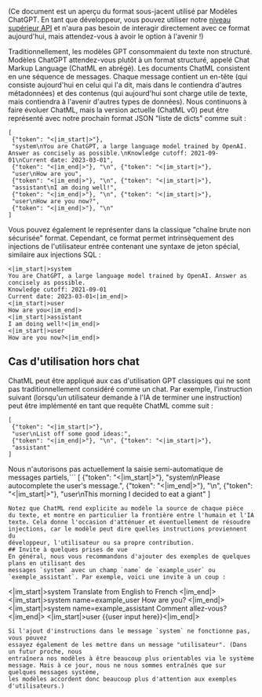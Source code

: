 (Ce document est un aperçu du format sous-jacent utilisé par
Modèles ChatGPT. En tant que développeur, vous pouvez utiliser notre [niveau supérieur
API](https://platform.openai.com/docs/guides/chat) et n'aura pas besoin de
interagir directement avec ce format aujourd'hui, mais attendez-vous à avoir le
option à l'avenir !)

Traditionnellement, les modèles GPT consommaient du texte non structuré. Modèles ChatGPT
attendez-vous plutôt à un format structuré, appelé Chat Markup Language
(ChatML en abrégé).
Les documents ChatML consistent en une séquence de messages. Chaque message
contient un en-tête (qui consiste aujourd'hui en celui qui l'a dit, mais dans le
contiendra d'autres métadonnées) et des contenus (qui aujourd'hui sont
charge utile de texte, mais contiendra à l'avenir d'autres types de données).
Nous continuons à faire évoluer ChatML, mais la version actuelle (ChatML v0) peut
être représenté avec notre prochain format JSON "liste de dicts" comme
suit :
```
[
 {"token": "<|im_start|>"},
 "system\nYou are ChatGPT, a large language model trained by OpenAI. Answer as concisely as possible.\nKnowledge cutoff: 2021-09-01\nCurrent date: 2023-03-01",
 {"token": "<|im_end|>"}, "\n", {"token": "<|im_start|>"},
 "user\nHow are you",
 {"token": "<|im_end|>"}, "\n", {"token": "<|im_start|>"},
 "assistant\nI am doing well!",
 {"token": "<|im_end|>"}, "\n", {"token": "<|im_start|>"},
 "user\nHow are you now?",
 {"token": "<|im_end|>"}, "\n"
]
```
Vous pouvez également le représenter dans la classique "chaîne brute non sécurisée"
format. Cependant, ce format permet intrinsèquement des injections de l'utilisateur
entrée contenant une syntaxe de jeton spécial, similaire aux injections SQL :
```
<|im_start|>system
You are ChatGPT, a large language model trained by OpenAI. Answer as concisely as possible.
Knowledge cutoff: 2021-09-01
Current date: 2023-03-01<|im_end|>
<|im_start|>user
How are you<|im_end|>
<|im_start|>assistant
I am doing well!<|im_end|>
<|im_start|>user
How are you now?<|im_end|>
```
## Cas d'utilisation hors chat
ChatML peut être appliqué aux cas d'utilisation GPT classiques qui ne sont pas
traditionnellement considéré comme un chat. Par exemple, l'instruction suivant
(lorsqu'un utilisateur demande à l'IA de terminer une instruction) peut être
implémenté en tant que requête ChatML comme suit :
```
[
 {"token": "<|im_start|>"},
 "user\nList off some good ideas:",
 {"token": "<|im_end|>"}, "\n", {"token": "<|im_start|>"},
 "assistant"
]
```
Nous n'autorisons pas actuellement la saisie semi-automatique de messages partiels,```
[
 {"token": "<|im_start|>"},
 "system\nPlease autocomplete the user's message.",
 {"token": "<|im_end|>"}, "\n", {"token": "<|im_start|>"},
 "user\nThis morning I decided to eat a giant"
]
```
Notez que ChatML rend explicite au modèle la source de chaque pièce
du texte, et montre en particulier la frontière entre l'humain et l'IA
texte. Cela donne l'occasion d'atténuer et éventuellement de résoudre
injections, car le modèle peut dire quelles instructions proviennent du
développeur, l'utilisateur ou sa propre contribution.
## Invite à quelques prises de vue
En général, nous vous recommandons d'ajouter des exemples de quelques plans en utilisant des
messages `system` avec un champ `name` de `example_user` ou
`exemple_assistant`. Par exemple, voici une invite à un coup :
```
<|im_start|>system
Translate from English to French
<|im_end|>
<|im_start|>system name=example_user
How are you?
<|im_end|>
<|im_start|>system name=example_assistant
Comment allez-vous?
<|im_end|>
<|im_start|>user
{{user input here}}<|im_end|>
```
Si l'ajout d'instructions dans le message `system` ne fonctionne pas, vous pouvez
essayez également de les mettre dans un message "utilisateur". (Dans un futur proche, nous
entraînera nos modèles à être beaucoup plus orientables via le système
message. Mais à ce jour, nous ne nous sommes entraînés que sur quelques messages système,
les modèles accordent donc beaucoup plus d'attention aux exemples d'utilisateurs.)